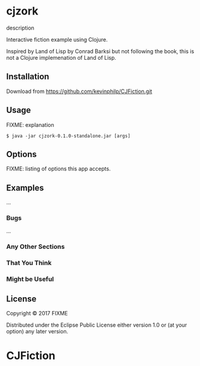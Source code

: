 # cjzork

description

Interactive fiction example using Clojure. 

Inspired by Land of Lisp by Conrad Barksi but not following the book, this is not a Clojure implemenation of Land of Lisp.

## Installation

Download from https://github.com/kevinphilp/CJFiction.git

## Usage

FIXME: explanation

    $ java -jar cjzork-0.1.0-standalone.jar [args]

## Options

FIXME: listing of options this app accepts.

## Examples

...

### Bugs

...

### Any Other Sections
### That You Think
### Might be Useful

## License

Copyright © 2017 FIXME

Distributed under the Eclipse Public License either version 1.0 or (at
your option) any later version.
# CJFiction
